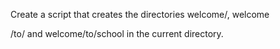 Create a script that creates the directories welcome/, welcome

/to/ and welcome/to/school in the current directory.
